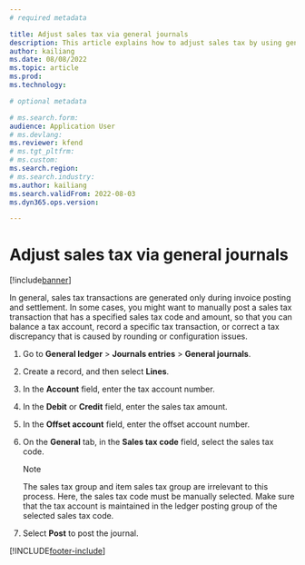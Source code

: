 ```yaml
---
# required metadata

title: Adjust sales tax via general journals
description: This article explains how to adjust sales tax by using general journals.
author: kailiang
ms.date: 08/08/2022
ms.topic: article
ms.prod: 
ms.technology: 

# optional metadata

# ms.search.form: 
audience: Application User
# ms.devlang: 
ms.reviewer: kfend
# ms.tgt_pltfrm: 
# ms.custom: 
ms.search.region: 
# ms.search.industry: 
ms.author: kailiang
ms.search.validFrom: 2022-08-03
ms.dyn365.ops.version:

---
```


# Adjust sales tax via general journals

[!include[banner](../includes/banner.md)]

In general, sales tax transactions are generated only during invoice posting and settlement. In some cases, you might want to manually post a sales tax transaction that has a specified sales tax code and amount, so that you can balance a tax account, record a specific tax transaction, or correct a tax discrepancy that is caused by rounding or configuration issues.

1. Go to **General ledger** \> **Journals entries** \> **General journals**.
2. Create a record, and then select **Lines**.
3. In the **Account** field, enter the tax account number.
4. In the **Debit** or **Credit** field, enter the sales tax amount.
5. In the **Offset account** field, enter the offset account number.
6. On the **General** tab, in the **Sales tax code** field, select the sales tax code.

    > [!NOTE]
    > The sales tax group and item sales tax group are irrelevant to this process. Here, the sales tax code must be manually selected. Make sure that the tax account is maintained in the ledger posting group of the selected sales tax code.

7. Select **Post** to post the journal.

[!INCLUDE[footer-include](../../includes/footer-banner.md)]
